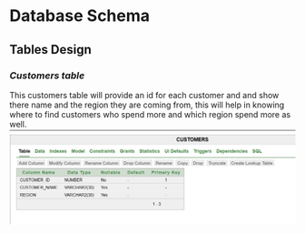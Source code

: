 # **Database Schema**
## **Tables Design**
### *Customers table* 
This customers table will provide an id for each customer and and show there name and the region they are coming from, this will help in knowing where to find customers who spend more and which region spend more as well.
![Database Schema](customers_table.png)
